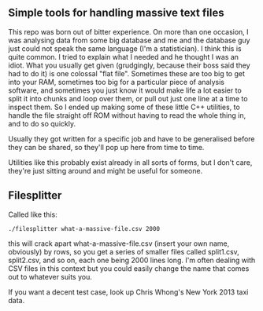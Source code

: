 Simple tools for handling massive text files
-----------------------

This repo was born out of bitter experience. On more than one occasion, I was analysing data from some big database and me and the database guy just could not speak the same language (I'm a statistician). I think this is quite common. I tried to explain what I needed and he thought I was an idiot. What you usually get given (grudgingly, because their boss said they had to do it) is one colossal "flat file". Sometimes these are too big to get into your RAM, sometimes too big for a particular piece of analysis software, and sometimes you just know it would make life a lot easier to split it into chunks and loop over them, or pull out just one line at a time to inspect them. So I ended up making some of these little C++ utilities, to handle the file straight off ROM without having to read the whole thing in, and to do so quickly.

Usually they got written for a specific job and have to be generalised before they can be shared, so they'll pop up here from time to time.

Utilities like this probably exist already in all sorts of forms, but I don't care, they're just sitting around and might be useful for someone.

Filesplitter
----------------------

Called like this:

    ./filesplitter what-a-massive-file.csv 2000

this will crack apart what-a-massive-file.csv (insert your own name, obviously) by rows, so you get a series of smaller files called split1.csv, split2.csv, and so on, each one being 2000 lines long. I'm often dealing with CSV files in this context but you could easily change the name that comes out to whatever suits you.

If you want a decent test case, look up Chris Whong's New York 2013 taxi data.
